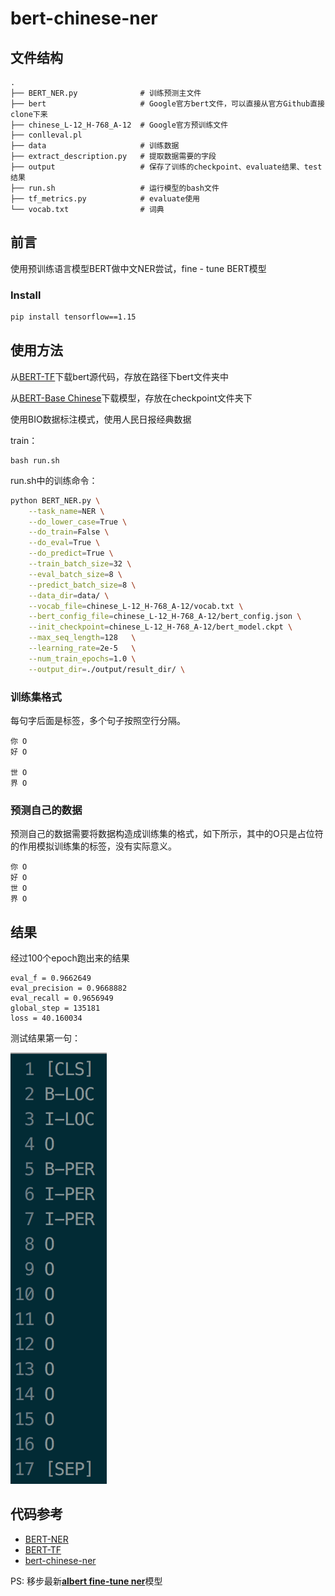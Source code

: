 # bert-chinese-ner

## 文件结构

```
.
├── BERT_NER.py              # 训练预测主文件
├── bert                     # Google官方bert文件，可以直接从官方Github直接clone下来
├── chinese_L-12_H-768_A-12  # Google官方预训练文件
├── conlleval.pl
├── data                     # 训练数据
├── extract_description.py   # 提取数据需要的字段
├── output                   # 保存了训练的checkpoint、evaluate结果、test结果
├── run.sh                   # 运行模型的bash文件
├── tf_metrics.py            # evaluate使用
└── vocab.txt                # 词典
```

## 前言

使用预训练语言模型BERT做中文NER尝试，fine - tune BERT模型

### Install

```bash
pip install tensorflow==1.15
```

## 使用方法

从[BERT-TF](https://github.com/google-research/bert)下载bert源代码，存放在路径下bert文件夹中

从[BERT-Base Chinese](https://storage.googleapis.com/bert_models/2018_11_03/chinese_L-12_H-768_A-12.zip)下载模型，存放在checkpoint文件夹下

使用BIO数据标注模式，使用人民日报经典数据

train：

```
bash run.sh
```

run.sh中的训练命令：

```bash
python BERT_NER.py \
    --task_name=NER \
    --do_lower_case=True \
    --do_train=False \
    --do_eval=True \
    --do_predict=True \
    --train_batch_size=32 \
    --eval_batch_size=8 \
    --predict_batch_size=8 \
    --data_dir=data/ \
    --vocab_file=chinese_L-12_H-768_A-12/vocab.txt \
    --bert_config_file=chinese_L-12_H-768_A-12/bert_config.json \
    --init_checkpoint=chinese_L-12_H-768_A-12/bert_model.ckpt \
    --max_seq_length=128   \
    --learning_rate=2e-5   \
    --num_train_epochs=1.0 \
    --output_dir=./output/result_dir/ \
```

### 训练集格式

每句字后面是标签，多个句子按照空行分隔。
```
你 O
好 O

世 O
界 O
```

### 预测自己的数据

预测自己的数据需要将数据构造成训练集的格式，如下所示，其中的O只是占位符的作用模拟训练集的标签，没有实际意义。

```
你 O
好 O
世 O
界 O
```

## 结果

经过100个epoch跑出来的结果

```
eval_f = 0.9662649
eval_precision = 0.9668882
eval_recall = 0.9656949
global_step = 135181
loss = 40.160034
```

测试结果第一句：

![](test.png)


## 代码参考

- [BERT-NER](https://github.com/kyzhouhzau/BERT-NER)
- [BERT-TF](https://github.com/google-research/bert)
- [bert-chinese-ner](https://github.com/ProHiryu/bert-chinese-ner)

PS: 移步最新[**albert fine-tune ner**](https://github.com/ProHiryu/albert-chinese-ner)模型